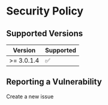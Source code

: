 # Security Policy

## Supported Versions

| Version     | Supported          |
| ----------- | ------------------ |
| >= 3.0.1.4  | :white_check_mark: |

## Reporting a Vulnerability

Create a new issue
